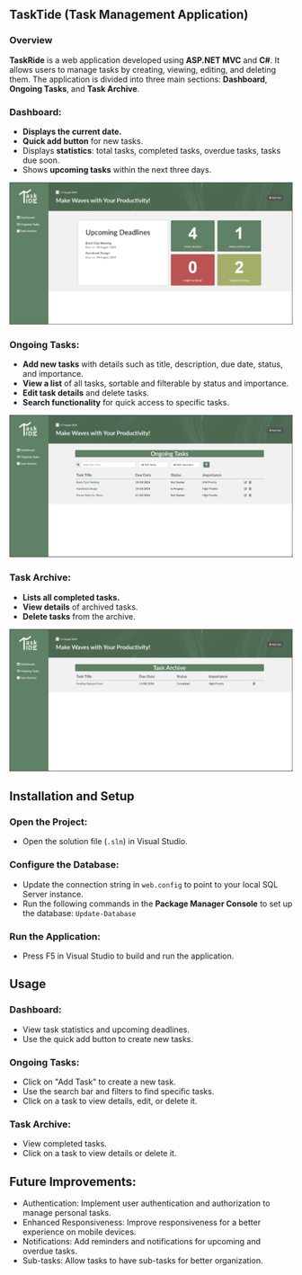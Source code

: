 ## TaskTide (Task Management Application)

### Overview
**TaskRide** is a web application developed using **ASP.NET MVC** and **C#**. It allows users to manage tasks by creating, viewing, editing, and deleting them. The application is divided into three main sections: **Dashboard**, **Ongoing Tasks**, and **Task Archive**.

### Dashboard:
- **Displays the current date.**
- **Quick add button** for new tasks.
- Displays **statistics**: total tasks, completed tasks, overdue tasks, tasks due soon.
- Shows **upcoming tasks** within the next three days.

![Dashboard](https://github.com/jonsonkurt/TaskTide/blob/master/Preview/Dashboard.png?raw=true)

### Ongoing Tasks:

- **Add new tasks** with details such as title, description, due date, status, and importance.
- **View a list** of all tasks, sortable and filterable by status and importance.
- **Edit task details** and delete tasks.
- **Search functionality** for quick access to specific tasks.

![Ongoing Tasks](https://github.com/jonsonkurt/TaskTide/blob/master/Preview/Ongoing%20Tasks.png?raw=true)

### Task Archive:

- **Lists all completed tasks.**
- **View details** of archived tasks.
- **Delete tasks** from the archive.

![Task Archive](https://github.com/jonsonkurt/TaskTide/blob/master/Preview/Task%20Archive.png?raw=true)

## Installation and Setup

### Open the Project:
- Open the solution file (`.sln`) in Visual Studio.

### Configure the Database:
- Update the connection string in `web.config` to point to your local SQL Server instance.
- Run the following commands in the **Package Manager Console** to set up the database: `Update-Database`

### Run the Application: 
- Press F5 in Visual Studio to build and run the application.

## Usage

### Dashboard:
- View task statistics and upcoming deadlines.
- Use the quick add button to create new tasks.

### Ongoing Tasks:
- Click on "Add Task" to create a new task.
- Use the search bar and filters to find specific tasks.
- Click on a task to view details, edit, or delete it.

### Task Archive:
- View completed tasks.
- Click on a task to view details or delete it.

## Future Improvements:
- Authentication: Implement user authentication and authorization to manage personal tasks.
- Enhanced Responsiveness: Improve responsiveness for a better experience on mobile devices.
- Notifications: Add reminders and notifications for upcoming and overdue tasks.
- Sub-tasks: Allow tasks to have sub-tasks for better organization.
